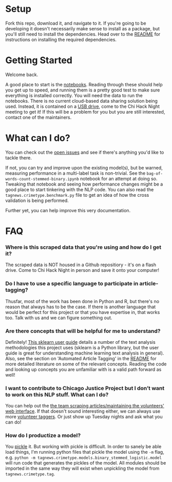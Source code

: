 # Setup

Fork this repo, download it, and navigate to it. If you're going to be developing it doesn't necessarily make sense to install as a package, but you'll still need to install the dependencies. Head over to the [README](README.md) for instructions on installing the required dependencies.

# Getting Started

Welcome back.

A good place to start is the [notebooks](./lib/notebooks). Reading through these should help you get up to speed, and running them is a pretty good test to make sure everything is installed correctly. You will need the data to run the notebooks. There is no current cloud-based data sharing solution being used. Instead, it is contained on a [USB drive](https://en.wikipedia.org/wiki/Sneakernet), come to the Chi Hack Night meeting to get it! If this will be a problem for you but you are still interested, contact one of the maintainers.

# What can I do?

You can check out the [open issues](https://github.com/chicago-justice-project/article-tagging/issues) and see if there's anything you'd like to tackle there.

If not, you can try and improve upon the existing model(s), but be warned, measuring performance in a multi-label task is non-trivial. See the `bag-of-words-count-stemmed-binary.ipynb` notebook for an attempt at doing so. Tweaking that notebook and seeing how performance changes might be a good place to start tinkering with the NLP code. You can also read the `tagnews.crimetype.benchmark.py` file to get an idea of how the cross validation is being performed.

Further yet, you can help improve this very documentation.

# FAQ

### Where is this scraped data that you're using and how do I get it?
The scraped data is NOT housed in a Github repositiory - it's on a flash drive.  Come to Chi Hack Night in person and save it onto your computer!

### Do I have to use a specific language to participate in article-tagging?

Thusfar, most of the work has been done in Python and R, but there's no reason that always has to be the case. If there is another language that would be perfect for this project or that you have expertise in, that works too. Talk with us and we can figure something out.

### Are there concepts that will be helpful for me to understand?

Definitely!  [This sklearn user guide](http://scikit-learn.org/stable/modules/feature_extraction.html#text-feature-extraction) details a number of the text analysis methodologies this project uses (sklearn is a Python library, but the user guide is great for understanding machine learning text analysis in general).  Also, see the section on 'Automated Article Tagging' in the [README](./README.md) for more detailed literature on some of the relevant concepts. Reading the code and looking up concepts you are unfamiliar with is a valid path forward as well!

### I want to contribute to Chicago Justice Project but I don’t want to work on this NLP stuff. What can I do?

You can help out the [the team scraping articles/maintaining the volunteers' web interface](https://github.com/chicago-justice-project/chicago-justice). If that doesn't sound interesting either, we can always use more [volunteer taggers](http://chicagojustice.org/volunteer-for-cjp/). Or just show up Tuesday nights and ask what you can do!

### How do I productize a model?

You [pickle](https://docs.python.org/3.6/library/pickle.html) it. But working with pickle is difficult. In order to sanely be able load things, I'm running python files that pickle the model using the `-m` flag, e.g. `python -m tagnews.crimetype.models.binary_stemmed_logistic.model` will run code that generates the pickles of the model. All modules should be imported in the same way they will exist when unpickling the model from `tagnews.crimetype.tag`.
